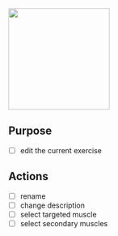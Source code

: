 <img src="https://github.com/EduardDumitrescul/FitnessTracker/assets/71341569/ea9c3953-0567-4cb2-820b-03181e44a082" width="200" />


## Purpose
- [ ] edit the current exercise
## Actions
- [ ] rename
- [ ] change description
- [ ] select targeted muscle
- [ ] select secondary muscles
